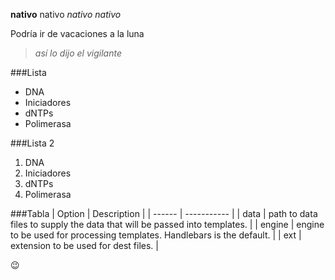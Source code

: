 **nativo** nativo _nativo_ *nativo*

Podría ir de vacaciones a la luna
>*así lo dijo el vigilante*

###Lista
+ DNA
+ Iniciadores
+ dNTPs
+ Polimerasa

###Lista 2

1. DNA
1. Iniciadores
1. dNTPs
1. Polimerasa


###Tabla
| Option | Description |
| ------ | ----------- |
| data   | path to data files to supply the data that will be passed into templates. |
| engine | engine to be used for processing templates. Handlebars is the default. |
| ext    | extension to be used for dest files. |


&#x1f609;

